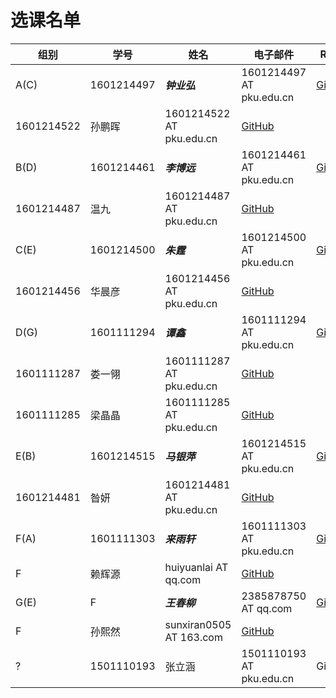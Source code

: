选课名单
=======

组别 | 学号   |  姓名  |  电子邮件 | Repo
---- | ------ | ------ | -------- | ------
A(C) | 1601214497  | _**钟业弘**_| 1601214497 AT  pku.edu.cn | [GitHub](https://github.com/zhongyehong/oo-homework)
  | 1601214522  | 孙鹏晖| 1601214522 AT  pku.edu.cn | [GitHub](https://github.com/isph/OO)
B(D) | 1601214461  | _**李博远**_| 1601214461 AT  pku.edu.cn | [GitHub](https://github.com/liberion1994/oo)
  | 1601214487  | 温九	| 1601214487 AT  pku.edu.cn	| [GitHub](https://github.com/pkumercury/oo)
C(E) | 1601214500  | _**朱霆**_	| 1601214500 AT  pku.edu.cn | [GitHub](https://github.com/locusxt/oo)
  | 1601214456  | 华晨彦| 1601214456 AT  pku.edu.cn | [GitHub](https://github.com/woooking/oo)
D(G) | 1601111294	| _**谭鑫**_	| 1601111294 AT  pku.edu.cn | [GitHub](https://github.com/SunflowerPKU/OO)
  | 1601111287  | 娄一翎| 1601111287 AT  pku.edu.cn | [GitHub](https://github.com/yilinglou/OO)
  | 1601111285  | 梁晶晶| 1601111285 AT  pku.edu.cn | [GitHub](https://github.com/Emilyaxe/oo)
E(B) | 1601214515  | _**马银萍**_| 1601214515 AT  pku.edu.cn	| [GitHub](https://github.com/Ashlee1994/OO)
  | 1601214481  | 昝妍	| 1601214481 AT  pku.edu.cn | [GitHub](https://github.com/Leftears/oo.git)
F(A) | 1601111303  | _**来雨轩**_| 1601111303 AT  pku.edu.cn | [GitHub](https://github.com/Erutan-pku/oo)
  | F           | 赖辉源| huiyuanlai AT qq.com   | [GitHub](https://github.com/llandll/OO-Course)
G(E) | F           | _**王春柳**_| 2385878750 AT qq.com    | [GitHub](https://github.com/wcl199343/OO-Course)
  | F           | 孙熙然| sunxiran0505 AT 163.com   | [GitHub](https://github.com/JosephineSun)
? | 1501110193  | 张立涵| 1501110193 AT  pku.edu.cn | GitHub
